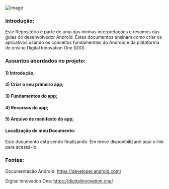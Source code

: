 
![image](https://user-images.githubusercontent.com/78937585/114437989-952f2e00-9b9d-11eb-9226-544ff2aec910.png)


### Introdução:

Este Repositório é parte de uma das minhas interpretações e resumos das guias do desenvolvedor Android. Estes documentos ensinam como criar os aplicativos usando os conceitos fundamentais do Android e da plataforma de ensino Digital Innovation One (DIO). 



### Assuntos abordados no projeto:

#### 1) Introdução;

#### 2) Criar o seu primeiro app;

#### 3) Fundamentos do app;

#### 4) Recursos do app;

#### 5) Arquivo de manifesto do app;



#### Localização do meu Documento:

Este documento está sendo finalizando. Em breve disponibilizarei aqui o link para acessá-lo.


### Fontes:

Documentação Android: https://developer.android.com/

Digital Innovation One: https://digitalinnovation.one/

